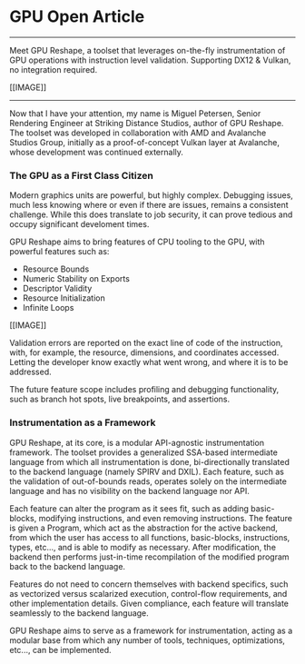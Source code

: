 
# GPU Open Article

---

Meet GPU Reshape, a toolset that leverages on-the-fly instrumentation of GPU operations 
with instruction level validation. Supporting DX12 & Vulkan, no integration required.

[[IMAGE]]

---

Now that I have your attention, my name is Miguel Petersen, Senior Rendering Engineer at Striking Distance Studios, author of GPU Reshape.
The toolset was developed in collaboration with AMD and Avalanche Studios Group, initially as a proof-of-concept Vulkan layer at Avalanche, whose
development was continued externally.

### The GPU as a First Class Citizen

Modern graphics units are powerful, but highly complex. Debugging issues, much less knowing where or even if there are issues,
remains a consistent challenge. While this does translate to job security, it can prove tedious and occupy significant develoment times.

GPU Reshape aims to bring features of CPU tooling to the GPU, with powerful features such as:
- Resource Bounds
- Numeric Stability on Exports
- Descriptor Validity
- Resource Initialization
- Infinite Loops

[[IMAGE]]

Validation errors are reported on the exact line of code of the instruction, with, for example, the resource, dimensions, and coordinates
accessed. Letting the developer know exactly what went wrong, and where it is to be addressed.

The future feature scope includes profiling and debugging functionality, such as branch hot spots, live breakpoints, and assertions.

### Instrumentation as a Framework

GPU Reshape, at its core, is a modular API-agnostic instrumentation framework. 
The toolset provides a generalized SSA-based intermediate language from which all instrumentation is done, 
bi-directionally translated to the backend language (namely SPIRV and DXIL). Each feature, such as the validation of out-of-bounds reads, 
operates solely on the intermediate language and has no visibility on the backend language nor API.

Each feature can alter the program as it sees fit, such as adding basic-blocks, modifying instructions, 
and even removing instructions. The feature is given a Program, which act as the abstraction for the active backend, 
from which the user has access to all functions, basic-blocks, instructions, types, etc..., and is able to modify as 
necessary. After modification, the backend then performs just-in-time recompilation of the modified program back to 
the backend language.

Features do not need to concern themselves with backend specifics, such as vectorized versus scalarized execution, 
control-flow requirements, and other implementation details. Given compliance, each feature will translate seamlessly 
to the backend language.

GPU Reshape aims to serve as a framework for instrumentation, acting as a modular base from which any number of tools, 
techniques, optimizations, etc..., can be implemented.
